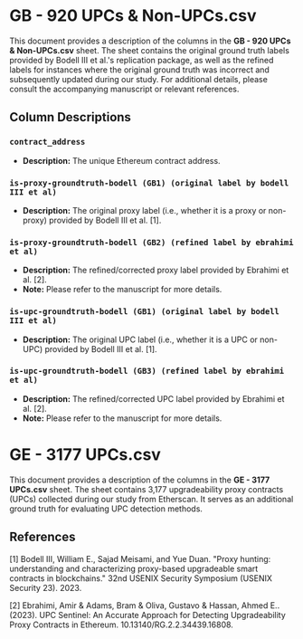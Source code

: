 
# GB - 920 UPCs & Non-UPCs.csv
This document provides a description of the columns in the **GB - 920 UPCs & Non-UPCs.csv** sheet. 
The sheet contains the original ground truth labels provided by Bodell III et al.'s replication package, as well as the refined labels for instances where the original ground truth was incorrect and subsequently updated during our study. For additional details, please consult the accompanying manuscript or relevant references.

## Column Descriptions

### `contract_address`
- **Description:** The unique Ethereum contract address.

### `is-proxy-groundtruth-bodell (GB1) (original label by bodell III et al)`
- **Description:** The original proxy label (i.e., whether it is a proxy or non-proxy) provided by Bodell III et al. [1].

### `is-proxy-groundtruth-bodell (GB2) (refined label by ebrahimi et al)`
- **Description:** The refined/corrected proxy label provided by Ebrahimi et al. [2].
- **Note:** Please refer to the manuscript for more details.

### `is-upc-groundtruth-bodell (GB1) (original label by bodell III et al)`
- **Description:** The original UPC label (i.e., whether it is a UPC or non-UPC) provided by Bodell III et al. [1].


### `is-upc-groundtruth-bodell (GB3) (refined label by ebrahimi et al)`
- **Description:** The refined/corrected UPC label provided by Ebrahimi et al. [2].
- **Note:** Please refer to the manuscript for more details.
  
# GE - 3177 UPCs.csv
This document provides a description of the columns in the **GE - 3177 UPCs.csv** sheet. 
The sheet contains 3,177 upgradeability proxy contracts (UPCs) collected during our study from Etherscan. It serves as an additional ground truth for evaluating UPC detection methods.

## References
[1] Bodell III, William E., Sajad Meisami, and Yue Duan. "Proxy hunting: understanding and characterizing proxy-based upgradeable smart contracts in blockchains." 32nd USENIX Security Symposium (USENIX Security 23). 2023.

[2] Ebrahimi, Amir & Adams, Bram & Oliva, Gustavo & Hassan, Ahmed E.. (2023). UPC Sentinel: An Accurate Approach for Detecting Upgradeability Proxy Contracts in Ethereum. 10.13140/RG.2.2.34439.16808. 
